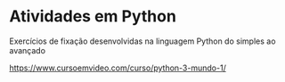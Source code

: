 # Atividades em Python
Exercícios de fixação  desenvolvidas na linguagem Python do simples ao avançado

https://www.cursoemvideo.com/curso/python-3-mundo-1/

